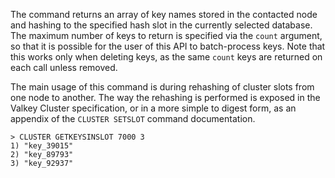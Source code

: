 The command returns an array of key names stored in the contacted node and
hashing to the specified hash slot in the currently selected database. 
The maximum number of keys to return is specified via the `count` argument, 
so that it is possible for the user of this API to batch-process keys.
Note that this works only when deleting keys, as the same `count` keys are
returned on each call unless removed.

The main usage of this command is during rehashing of cluster slots from one
node to another. The way the rehashing is performed is exposed in the Valkey
Cluster specification, or in a more simple to digest form, as an appendix
of the `CLUSTER SETSLOT` command documentation.

```
> CLUSTER GETKEYSINSLOT 7000 3
1) "key_39015"
2) "key_89793"
3) "key_92937"
```
